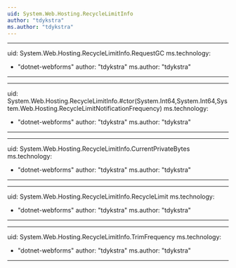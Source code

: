 ```yaml
---
uid: System.Web.Hosting.RecycleLimitInfo
author: "tdykstra"
ms.author: "tdykstra"
---
```


---
uid: System.Web.Hosting.RecycleLimitInfo.RequestGC
ms.technology: 
  - "dotnet-webforms"
author: "tdykstra"
ms.author: "tdykstra"
---

---
uid: System.Web.Hosting.RecycleLimitInfo.#ctor(System.Int64,System.Int64,System.Web.Hosting.RecycleLimitNotificationFrequency)
ms.technology: 
  - "dotnet-webforms"
author: "tdykstra"
ms.author: "tdykstra"
---

---
uid: System.Web.Hosting.RecycleLimitInfo.CurrentPrivateBytes
ms.technology: 
  - "dotnet-webforms"
author: "tdykstra"
ms.author: "tdykstra"
---

---
uid: System.Web.Hosting.RecycleLimitInfo.RecycleLimit
ms.technology: 
  - "dotnet-webforms"
author: "tdykstra"
ms.author: "tdykstra"
---

---
uid: System.Web.Hosting.RecycleLimitInfo.TrimFrequency
ms.technology: 
  - "dotnet-webforms"
author: "tdykstra"
ms.author: "tdykstra"
---
